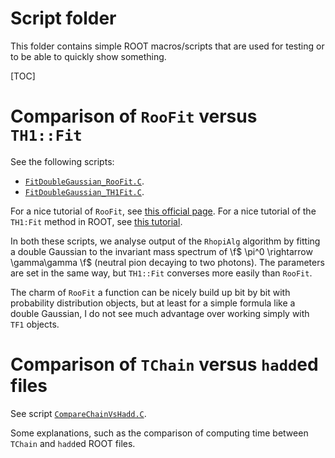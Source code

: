 Script folder
=============

This folder contains simple ROOT macros/scripts that are used for testing or to be able to quickly show something.

[TOC]

# Comparison of `RooFit` versus `TH1::Fit`
See the following scripts:

- [`FitDoubleGaussian_RooFit.C`](FitDoubleGaussian_RooFit.C).
- [`FitDoubleGaussian_TH1Fit.C`](FitDoubleGaussian_TH1Fit.C).

For a nice tutorial of `RooFit`, see [this official page](https://root.cern.ch/roofit-20-minutes). For a nice tutorial of the `TH1:Fit` method in ROOT, see [this tutorial](https://root.cern.ch/root/htmldoc/guides/users-guide/FittingHistograms.html).

In both these scripts, we analyse output of the `RhopiAlg` algorithm by fitting a double Gaussian to the invariant mass spectrum of \f$ \pi^0 \rightarrow \gamma\gamma \f$ (neutral pion decaying to two photons). The parameters are set in the same way, but `TH1::Fit` converses more easily than `RooFit`.

The charm of `RooFit` a function can be nicely build up bit by bit with probability distribution objects, but at least for a simple formula like a double Gaussian, I do not see much advantage over working simply with `TF1` objects.

# Comparison of `TChain` versus `hadd`ed files
See script [`CompareChainVsHadd.C`](CompareChainVsHadd.C).

Some explanations, such as the comparison of computing time between `TChain` and `hadd`ed ROOT files.